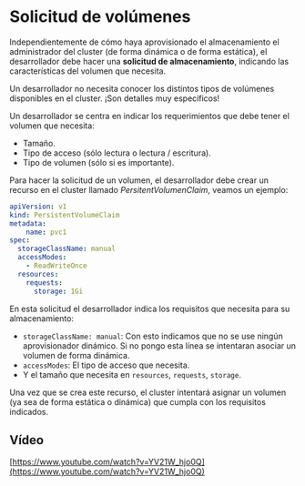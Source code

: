 # Solicitud de volúmenes

Independientemente de cómo haya aprovisionado el almacenamiento el administrador del cluster (de forma dinámica o de forma estática), el desarrollador debe hacer una **solicitud de almacenamiento**, indicando las características del volumen que necesita.

Un desarrollador no necesita conocer los distintos tipos de volúmenes disponibles en el cluster. ¡Son detalles muy específicos!

Un desarrollador se centra en indicar los requerimientos que debe tener el volumen que necesita:

* Tamaño.
* Tipo de acceso (sólo lectura o lectura / escritura).
* Tipo de volumen (sólo si es importante).

Para hacer la solicitud de un volumen, el desarrollador debe crear un recurso en el cluster llamado *PersitentVolumenClaim*, veamos un ejemplo:

```yaml
apiVersion: v1
kind: PersistentVolumeClaim
metadata:
    name: pvc1
spec:
  storageClassName: manual
  accessModes:
    - ReadWriteOnce
  resources:
    requests:
      storage: 1Gi
```

En esta solicitud el desarrollador indica los requisitos que necesita para su almacenamiento:

* `storageClassName: manual`: Con esto indicamos que no se use ningún aprovisionador dinámico. Si no pongo esta línea se intentaran asociar un volumen de forma dinámica.
* `accessModes`: El tipo de acceso que necesita.
* Y el tamaño que necesita en `resources`, `requests`, `storage`.

Una vez que se crea este recurso, el cluster intentará asignar un volumen (ya sea de forma estática o dinámica) que cumpla con los requisitos indicados.

## Vídeo

[https://www.youtube.com/watch?v=YV21W_hjo0Q](https://www.youtube.com/watch?v=YV21W_hjo0Q)
